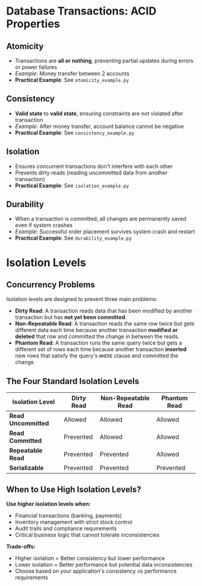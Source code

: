 # Database Transactions: ACID Properties


## Atomicity

- Transactions are **all or nothing**, preventing partial updates during errors or power failures
- *Example*: Money transfer between 2 accounts
- **Practical Example**: See `atomicity_example.py`

## Consistency

- **Valid state** to **valid state**, ensuring constraints are not violated after transaction
- *Example*: After money transfer, account balance cannot be negative
- **Practical Example**: See `consistency_example.py`
    

## Isolation

- Ensures concurrent transactions don't interfere with each other
- Prevents dirty reads (reading uncommitted data from another transaction)
- **Practical Example**: See `isolation_example.py`

## Durability

- When a transaction is committed, all changes are permanently saved even if system crashes
- *Example*: Successful order placement survives system crash and restart
- **Practical Example**: See `durability_example.py`

# Isolation Levels

## Concurrency Problems

Isolation levels are designed to prevent three main problems:

- **Dirty Read**: A transaction reads data that has been modified by another transaction but has **not yet been committed**.
- **Non-Repeatable Read**: A transaction reads the same row twice but gets different data each time because another transaction **modified or deleted** that row and committed the change in between the reads.
- **Phantom Read**: A transaction runs the same query twice but gets a different set of rows each time because another transaction **inserted** new rows that satisfy the query's `WHERE` clause and committed the change.

## The Four Standard Isolation Levels

| Isolation Level | Dirty Read | Non-Repeatable Read | Phantom Read |
| --- | --- | --- | --- |
| **Read Uncommitted** | Allowed | Allowed | Allowed |
| **Read Committed** | Prevented | Allowed | Allowed |
| **Repeatable Read** | Prevented | Prevented | Allowed |
| **Serializable** | Prevented | Prevented | Prevented |

## When to Use High Isolation Levels?

**Use higher isolation levels when:**
- Financial transactions (banking, payments)
- Inventory management with strict stock control
- Audit trails and compliance requirements
- Critical business logic that cannot tolerate inconsistencies

**Trade-offs:**
- Higher isolation = Better consistency but lower performance
- Lower isolation = Better performance but potential data inconsistencies
- Choose based on your application's consistency vs performance requirements
